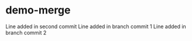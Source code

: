 # demo-merge

Line added in second commit
Line added in branch commit 1
Line added in branch commit 2

